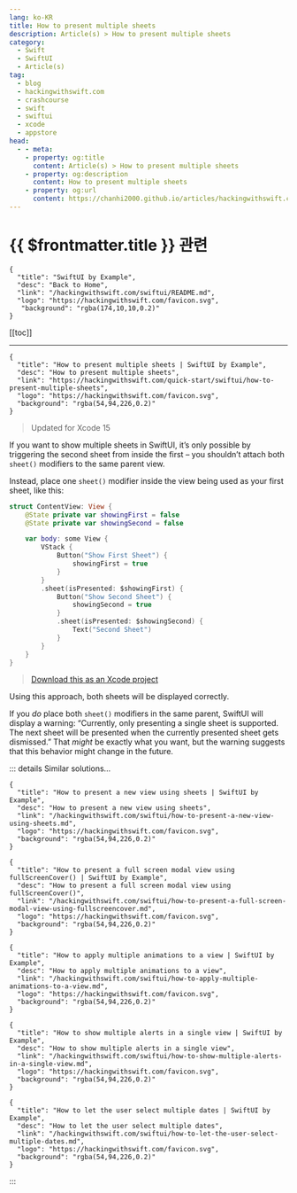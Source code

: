 ```yaml
---
lang: ko-KR
title: How to present multiple sheets
description: Article(s) > How to present multiple sheets
category:
  - Swift
  - SwiftUI
  - Article(s)
tag: 
  - blog
  - hackingwithswift.com
  - crashcourse
  - swift
  - swiftui
  - xcode
  - appstore
head:
  - - meta:
    - property: og:title
      content: Article(s) > How to present multiple sheets
    - property: og:description
      content: How to present multiple sheets
    - property: og:url
      content: https://chanhi2000.github.io/articles/hackingwithswift.com/swiftui/how-to-present-multiple-sheets.html
---
```


# {{ $frontmatter.title }} 관련

```component VPCard
{
  "title": "SwiftUI by Example",
  "desc": "Back to Home",
  "link": "/hackingwithswift.com/swiftui/README.md",
  "logo": "https://hackingwithswift.com/favicon.svg",
   "background": "rgba(174,10,10,0.2)"
}
```

[[toc]]

---

```component VPCard
{
  "title": "How to present multiple sheets | SwiftUI by Example",
  "desc": "How to present multiple sheets",
  "link": "https://hackingwithswift.com/quick-start/swiftui/how-to-present-multiple-sheets",
  "logo": "https://hackingwithswift.com/favicon.svg",
  "background": "rgba(54,94,226,0.2)"
}
```

> Updated for Xcode 15

If you want to show multiple sheets in SwiftUI, it’s only possible by triggering the second sheet from inside the first – you shouldn’t attach both `sheet()` modifiers to the same parent view.

Instead, place one `sheet()` modifier inside the view being used as your first sheet, like this:

```swift
struct ContentView: View {
    @State private var showingFirst = false
    @State private var showingSecond = false

    var body: some View {
        VStack {
            Button("Show First Sheet") {
                showingFirst = true
            }
        }
        .sheet(isPresented: $showingFirst) {
            Button("Show Second Sheet") {
                showingSecond = true
            }
            .sheet(isPresented: $showingSecond) {
                Text("Second Sheet")
            }
        }
    }
}
```

> [<FontIcon icon="fas fa-file-zipper"/>Download this as an Xcode project](https://hackingwithswift.com/files/projects/swiftui/how-to-present-multiple-sheets-1.zip)

Using this approach, both sheets will be displayed correctly.

If you *do* place both `sheet()` modifiers in the same parent, SwiftUI will display a warning: “Currently, only presenting a single sheet is supported. The next sheet will be presented when the currently presented sheet gets dismissed.” That *might* be exactly what you want, but the warning suggests that this behavior might change in the future.

::: details Similar solutions…

```component VPCard
{
  "title": "How to present a new view using sheets | SwiftUI by Example",
  "desc": "How to present a new view using sheets",
  "link": "/hackingwithswift.com/swiftui/how-to-present-a-new-view-using-sheets.md",
  "logo": "https://hackingwithswift.com/favicon.svg",
  "background": "rgba(54,94,226,0.2)"
}
```

```component VPCard
{
  "title": "How to present a full screen modal view using fullScreenCover() | SwiftUI by Example",
  "desc": "How to present a full screen modal view using fullScreenCover()",
  "link": "/hackingwithswift.com/swiftui/how-to-present-a-full-screen-modal-view-using-fullscreencover.md",
  "logo": "https://hackingwithswift.com/favicon.svg",
  "background": "rgba(54,94,226,0.2)"
}
```

```component VPCard
{
  "title": "How to apply multiple animations to a view | SwiftUI by Example",
  "desc": "How to apply multiple animations to a view",
  "link": "/hackingwithswift.com/swiftui/how-to-apply-multiple-animations-to-a-view.md",
  "logo": "https://hackingwithswift.com/favicon.svg",
  "background": "rgba(54,94,226,0.2)"
}
```

```component VPCard
{
  "title": "How to show multiple alerts in a single view | SwiftUI by Example",
  "desc": "How to show multiple alerts in a single view",
  "link": "/hackingwithswift.com/swiftui/how-to-show-multiple-alerts-in-a-single-view.md",
  "logo": "https://hackingwithswift.com/favicon.svg",
  "background": "rgba(54,94,226,0.2)"
}
```

```component VPCard
{
  "title": "How to let the user select multiple dates | SwiftUI by Example",
  "desc": "How to let the user select multiple dates",
  "link": "/hackingwithswift.com/swiftui/how-to-let-the-user-select-multiple-dates.md",
  "logo": "https://hackingwithswift.com/favicon.svg",
  "background": "rgba(54,94,226,0.2)"
}
```

:::

